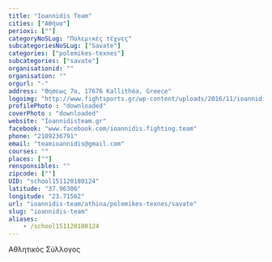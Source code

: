 ```yaml
---
title: "Ioannidis Team"
cities: ["Αθήνα"]
perioxi: [""]
categoryNoSLug: "Πολεμικές τέχνες"
subcategoriesNoSLug: ["Savate"]
categories: ["polemikes-texnes"]
subcategories: ["savate"]
organisationid: ""
organisation: ""
orgurl: "-"
address: "Θησεως 7α, 17676 Kallithéa, Greece"
logoimg: "http://www.fightsports.gr/wp-content/uploads/2016/11/ioannidis-team-logo.jpg"
profilePhoto : "downloaded"
coverPhoto : "downloaded"
website: "Ioannidisteam.gr"
facebook: "www.facebook.com/ioannidis.fighting.team"
phone: "2109236791"
email: "teamioannidis@gmail.com"
courses: ""
places: [""]
rensponsibles: ""
zipcode: [""]
UID: "school151120180124"
latitude: "37.96306"
longitude: "23.71562"
url: "ioannidis-team/athina/polemikes-texnes/savate"
slug: "ioannidis-team"
aliases:
    - /school151120180124
---
```



Αθλητικός Σύλλογος

